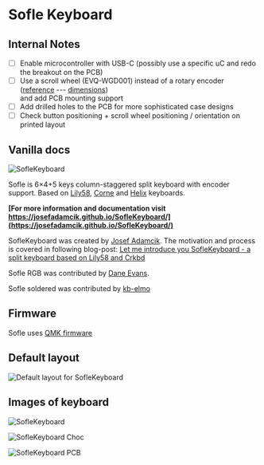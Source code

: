 # Sofle Keyboard

## Internal Notes

 - [ ] Enable microcontroller with USB-C (possibly use a specific uC and redo the breakout on the PCB)
 - [ ] Use a scroll wheel (EVQ-WGD001) instead of a rotary encoder ([reference](https://easyeda.com/component/41c1ea5b134f4479b70a19177b7f3082]) --- [dimensions](https://www.evelinecoaching.si/wp-upload-183948_content/2-1pcs-evqwgd001-kodirnik-za-panasonic-s-kolesom-z-stikalo.jpg))  
and add PCB mounting support
 - [ ] Add drilled holes to the PCB for more sophisticated case designs
 - [ ] Check button positioning + scroll wheel positioning / orientation on printed layout
 
 ## Vanilla docs

![SofleKeyboard](docs/images/sofle_keyboard.jpg)

Sofle is 6×4+5 keys column-staggered split keyboard with encoder support. Based on [Lily58](https://github.com/kata0510/Lily58), [Corne](https://github.com/foostan/crkbd) and [Helix](https://github.com/MakotoKurauchi/helix) keyboards.

**[For more information and documentation visit https://josefadamcik.github.io/SofleKeyboard/](https://josefadamcik.github.io/SofleKeyboard/)**

SofleKeyboard was created by [Josef Adamcik](https://josef-adamcik.cz/). The motivation and process is covered in following blog-post: [Let me introduce you SofleKeyboard - a split keyboard based on Lily58 and Crkbd](https://josef-adamcik.cz/electronics/let-me-introduce-you-sofle-keyboard-split-keyboard-based-on-lily58.html)

Sofle RGB was contributed by [Dane Evans](https://github.com/DaneEvans).

Sofle soldered was contributed by [kb-elmo](https://github.com/kb-elmo)

## Firmware 

Sofle uses [QMK firmware](https://qmk.fm/)

## Default layout 

![Default layout for SofleKeyboard](Images/soflekeyboard.png)

## Images of keyboard

![SofleKeyboard](Images/IMG_20191110_131443.jpg)

![SofleKeyboard Choc](Images/chocclear.jpg)

![SofleKeyboard PCB](Images/IMG_20191104_202757.jpg)

